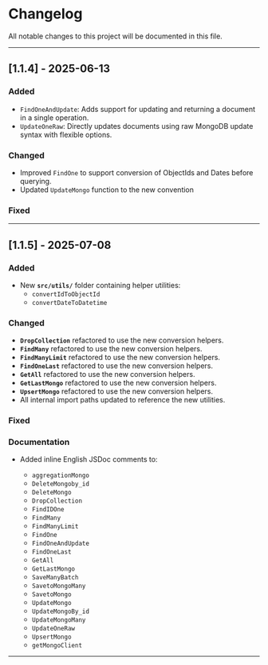 # Changelog

All notable changes to this project will be documented in this file.

---

## [1.1.4] - 2025-06-13

### Added

- `FindOneAndUpdate`: Adds support for updating and returning a document in a single operation.
- `UpdateOneRaw`: Directly updates documents using raw MongoDB update syntax with flexible options.

### Changed

- Improved `FindOne` to support conversion of ObjectIds and Dates before querying.
- Updated `UpdateMongo` function to the new convention

### Fixed

---

## [1.1.5] - 2025-07-08

### Added

- New **`src/utils/`** folder containing helper utilities:
  - `convertIdToObjectId`
  - `convertDateToDatetime`

### Changed

- **`DropCollection`** refactored to use the new conversion helpers.
- **`FindMany`** refactored to use the new conversion helpers.
- **`FindManyLimit`** refactored to use the new conversion helpers.
- **`FindOneLast`** refactored to use the new conversion helpers.
- **`GetAll`** refactored to use the new conversion helpers.
- **`GetLastMongo`** refactored to use the new conversion helpers.
- **`UpsertMongo`** refactored to use the new conversion helpers.
- All internal import paths updated to reference the new utilities.

### Fixed

### Documentation

- Added inline English JSDoc comments to:

  - `aggregationMongo`
  - `DeleteMongoby_id`
  - `DeleteMongo`
  - `DropCollection`
  - `FindIDOne`
  - `FindMany`
  - `FindManyLimit`
  - `FindOne`
  - `FindOneAndUpdate`
  - `FindOneLast`
  - `GetAll`
  - `GetLastMongo`
  - `SaveManyBatch`
  - `SavetoMongoMany`
  - `SavetoMongo`
  - `UpdateMongo`
  - `UpdateMongoBy_id`
  - `UpdateMongoMany`
  - `UpdateOneRaw`
  - `UpsertMongo`
  - `getMongoClient`

---
